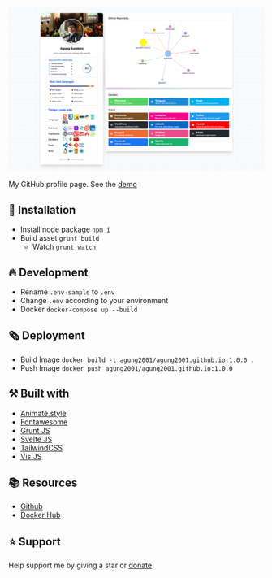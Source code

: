 ![Screenshot](screenshot.png)

My GitHub profile page. See the [demo][website]

## 🤖 Installation
- Install node package `npm i`
- Build asset `grunt build`
  - Watch `grunt watch`

## 🔥 Development
- Rename `.env-sample` to `.env`
- Change `.env` according to your environment
- Docker `docker-compose up --build`

## 🗞️ Deployment
- Build Image `docker build -t agung2001/agung2001.github.io:1.0.0 .`
- Push Image `docker push agung2001/agung2001.github.io:1.0.0`

## ⚒️ Built with
- [Animate.style](https://animate.style/)
- [Fontawesome](https://fontawesome.com/)
- [Grunt JS](https://gruntjs.com/)
- [Svelte JS](https://svelte.dev/)
- [TailwindCSS](https://tailwindcss.com/)
- [Vis JS](https://visjs.org/)

## 📚 Resources
- [Github](https://github.com/agung2001/agung2001.github.io)
- [Docker Hub](https://hub.docker.com/r/agung2001/agung2001.github.io)

## ⭐️ Support
Help support me by giving a star or [donate][website]

[website]: https://agung2001.github.io